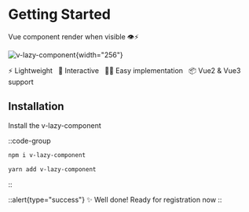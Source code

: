 # Getting Started

Vue component render when visible 👁️⚡️

![v-lazy-component](https://raw.githubusercontent.com/RadKod/v-lazy-component/master/meta/logo.png){width="256"}
<p>
⚡️ Lightweight &nbsp;
🎨 Interactive &nbsp;
👶🏻 Easy implementation &nbsp;
📦 Vue2 & Vue3 support &nbsp;
</p>

## Installation

Install the v-lazy-component

::code-group

  ```bash [npm]
  npm i v-lazy-component
  ```

  ```bash [yarn]
  yarn add v-lazy-component
  ```

::

::alert{type="success"}
✨ Well done! Ready for registration now
::
